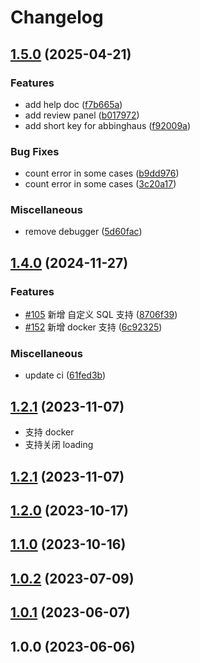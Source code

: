 # Changelog

## [1.5.0](https://github.com/terwer/siyuan-plugin-random-doc/compare/siyuan-plugin-random-doc-v1.4.0...siyuan-plugin-random-doc-v1.5.0) (2025-04-21)


### Features

* add help doc ([f7b665a](https://github.com/terwer/siyuan-plugin-random-doc/commit/f7b665a5426423297cfbf94d899deec3b022f894))
* add review panel ([b017972](https://github.com/terwer/siyuan-plugin-random-doc/commit/b017972cb0dca85a63a8bb2397f3f37fd6d7d12d))
* add short key for abbinghaus ([f92009a](https://github.com/terwer/siyuan-plugin-random-doc/commit/f92009ae61d7bb6dfeb091d23e9e04f2d3cc2398))


### Bug Fixes

* count error in some cases ([b9dd976](https://github.com/terwer/siyuan-plugin-random-doc/commit/b9dd9760695104042ffff3d87ea89610f600bf08))
* count error in some cases ([3c20a17](https://github.com/terwer/siyuan-plugin-random-doc/commit/3c20a17fa4b6e7098c230bf5773870a3f780c7cb))


### Miscellaneous

* remove debugger ([5d60fac](https://github.com/terwer/siyuan-plugin-random-doc/commit/5d60fac4842d797c29fd94a591544b90811e3cef))

## [1.4.0](https://github.com/terwer/siyuan-plugin-random-doc/compare/siyuan-plugin-random-doc-v1.3.0...siyuan-plugin-random-doc-v1.4.0) (2024-11-27)
### Features
* [#105](https://github.com/terwer/siyuan-plugin-random-doc/issues/105) 新增 自定义 SQL 支持 ([8706f39](https://github.com/terwer/siyuan-plugin-random-doc/commit/8706f39f8a91d4ad876fa75c92e89db227fd9b15))
* [#152](https://github.com/terwer/siyuan-plugin-random-doc/issues/152) 新增 docker 支持 ([6c92325](https://github.com/terwer/siyuan-plugin-random-doc/commit/6c92325fb9bac17db86ed7eb980c73fba2dc4f30))
### Miscellaneous
* update ci ([61fed3b](https://github.com/terwer/siyuan-plugin-random-doc/commit/61fed3b347813bf4447454f8ae4b82438784b27b))
## [1.2.1](https://github.com/terwer/siyuan-plugin-random-doc/compare/v1.2.1...v1.3.0) (2023-11-07)
* 支持 docker
* 支持关闭 loading
## [1.2.1](https://github.com/terwer/siyuan-plugin-random-doc/compare/v1.2.0...v1.2.1) (2023-11-07)
## [1.2.0](https://github.com/terwer/siyuan-plugin-random-doc/compare/v1.1.0...v1.2.0) (2023-10-17)
## [1.1.0](https://github.com/terwer/siyuan-plugin-random-doc/compare/v1.0.2...v1.1.0) (2023-10-16)
## [1.0.2](https://github.com/terwer/siyuan-plugin-random-doc/compare/v1.0.1...v1.0.2) (2023-07-09)
## [1.0.1](https://github.com/terwer/siyuan-plugin-random-doc/compare/v1.0.0...v1.0.1) (2023-06-07)
## 1.0.0 (2023-06-06)
